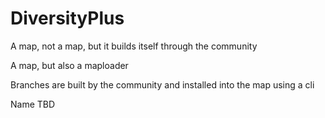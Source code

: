 # DiversityPlus
A map, not a map, but it builds itself through the community

A map, but also a maploader

Branches are built by the community and installed into the map using a cli

Name TBD
